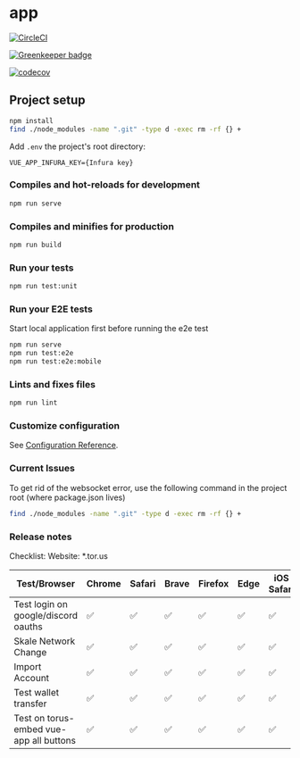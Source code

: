 # app

[![CircleCI](https://circleci.com/gh/torusresearch/torus-website/tree/develop.svg?style=shield&circle-token=1ae4a7866d2585614a4c5803580cedf2405e87d2)](https://circleci.com/gh/torusresearch/torus-website/tree/develop)

[![Greenkeeper badge](https://badges.greenkeeper.io/torusresearch/torus-website.svg?token=891f5f5b782cc550f84cd6082f7b6059532f564030cc3a4e31989af9f0e56cc8&ts=1548219309942)](https://greenkeeper.io/)

[![codecov](https://codecov.io/gh/torusresearch/torus-website/branch/develop/graph/badge.svg?token=fzYfxUOTLd)](https://codecov.io/gh/torusresearch/torus-website)

## Project setup

```sh
npm install
find ./node_modules -name ".git" -type d -exec rm -rf {} +
```

Add `.env` the project's root directory:

```
VUE_APP_INFURA_KEY={Infura key}
```

### Compiles and hot-reloads for development

```sh
npm run serve
```

### Compiles and minifies for production

```sh
npm run build
```

### Run your tests

```sh
npm run test:unit
```

### Run your E2E tests
Start local application first before running the e2e test
```sh
npm run serve
npm run test:e2e
npm run test:e2e:mobile
```

### Lints and fixes files

```sh
npm run lint
```

### Customize configuration

See [Configuration Reference](https://cli.vuejs.org/config/).

### Current Issues
To get rid of the websocket error,
use the following command in the project root (where package.json lives)

```sh
find ./node_modules -name ".git" -type d -exec rm -rf {} +
```

### Release notes
Checklist: 
Website: *.tor.us

| Test/Browser                              | Chrome             | Safari             | Brave              | Firefox            | Edge               | iOS Safari         | iOS Chrome         | Android Chrome    |
| ----------------------------------------- | ------------------ | ------------------ | ------------------ | ------------------ | ------------------ | ------------------ | ------------------ | ----------------- |
| Test login on google/discord oauths       | :white_check_mark: | :white_check_mark: | :white_check_mark: | :white_check_mark: | :white_check_mark: | :white_check_mark: | :white_check_mark: | :white_check_mark:| 
| Skale Network Change                      | :white_check_mark: | :white_check_mark: | :white_check_mark: | :white_check_mark: | :white_check_mark: | :white_check_mark: | :white_check_mark: | :white_check_mark:|
| Import Account                            | :white_check_mark: | :white_check_mark: | :white_check_mark: | :white_check_mark: | :white_check_mark: | :white_check_mark: | :white_check_mark: | :white_check_mark:|
| Test wallet transfer                      | :white_check_mark: | :white_check_mark: | :white_check_mark: | :white_check_mark: | :white_check_mark: | :white_check_mark: | :white_check_mark: | :white_check_mark:|
| Test on torus-embed vue-app all buttons   | :white_check_mark: | :white_check_mark: | :white_check_mark: | :white_check_mark: | :white_check_mark: | :white_check_mark: | :white_check_mark: | :white_check_mark:|